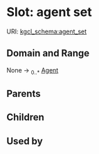 
# Slot: agent set




URI: [kgcl_schema:agent_set](https://w3id.org/kgcl-schema/agent_set)


## Domain and Range

None &#8594;  <sub>0..\*</sub> [Agent](Agent.md)

## Parents


## Children


## Used by

